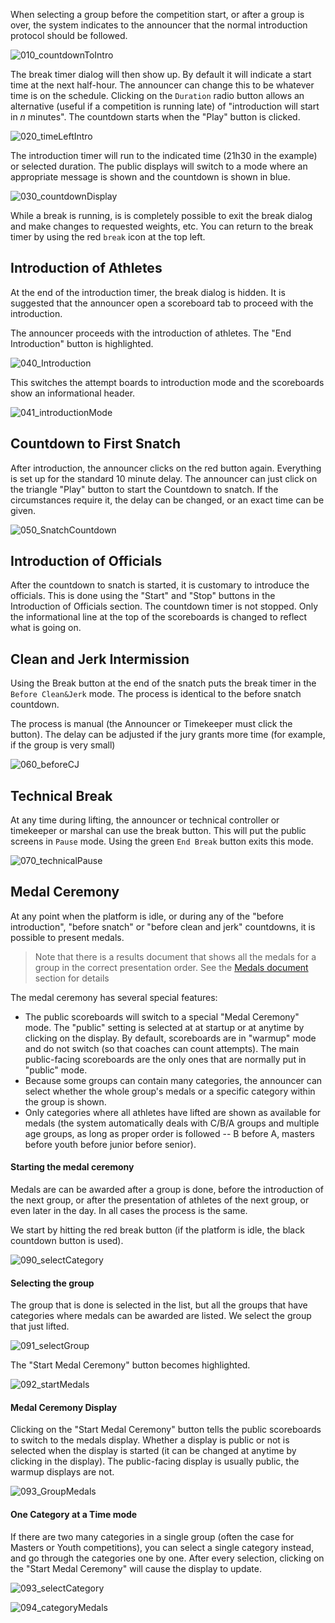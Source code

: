 When selecting a group before the competition start, or after a group is over, the system indicates to the announcer that the normal introduction protocol should be followed.

![010_countdownToIntro](img/Breaks/010_countdownToIntro.png)

The break timer dialog will then show up.  By default it will indicate a start time at the next half-hour.  The announcer can change this to be whatever time is on the schedule.  Clicking on the `Duration` radio button allows an alternative (useful if a competition is running late) of "introduction will start in *n* minutes".  The countdown starts when the "Play" button is clicked.

![020_timeLeftIntro](img/Breaks/020_timeLeftIntro.png)

The introduction timer will run to the indicated time (21h30 in the example) or selected duration.  The public displays will switch to a mode where an appropriate message is shown and the countdown is shown in blue.

![030_countdownDisplay](img/Breaks/030_countdownDisplay.png)

 While a break is running, is is completely possible to exit the break dialog and make changes to requested weights, etc.   You can return to the break timer by using the red `break` icon at the top left.

## Introduction of Athletes

At the end of the introduction timer, the break dialog is hidden. It is suggested that the announcer open a scoreboard tab to proceed with the introduction.

The announcer proceeds with the introduction of athletes.  The "End Introduction" button is highlighted.

![040_Introduction](img/Breaks/040_Introduction.png)

This switches the attempt boards to introduction mode and the scoreboards show an informational header.  

![041_introductionMode](img/Breaks/041_introductionMode.png)

## Countdown to First Snatch

After introduction, the announcer clicks on the red button again.  Everything is set up for the standard 10 minute delay. The announcer can just click on the triangle "Play" button to start the Countdown to snatch.  If the circumstances require it, the delay can be changed, or an exact time can be given.

![050_SnatchCountdown](img/Breaks/050_SnatchCountdown.png)

## Introduction of Officials

After the countdown to snatch is started, it is customary to introduce the officials.  This is done using the "Start" and "Stop" buttons in the Introduction of Officials section.  The countdown timer is not stopped. Only the informational line at the top of the scoreboards is changed to reflect what is going on.

## Clean and Jerk Intermission

Using the Break button at the end of the snatch puts the break timer in the `Before Clean&Jerk` mode.  The process is identical to the before snatch countdown.

The process is manual (the Announcer or Timekeeper must click the button).  The delay can be adjusted if the jury grants more time (for example, if the group is very small)

![060_beforeCJ](img/Breaks/060_beforeCJ.png)

## Technical Break

At any time during lifting, the announcer or technical controller or timekeeper or marshal can use the break button.  This will put the public screens in `Pause` mode.  Using the green `End Break` button exits this mode.

![070_technicalPause](img/Breaks/070_technicalPause.png)

## Medal Ceremony

At any point when the platform is idle, or during any of the "before introduction", "before snatch" or "before clean and jerk" countdowns, it is possible to present medals.

> Note that there is a results document that shows all the medals for a group in the correct presentation order.  See the [Medals document](Documents#medals) section for details

The medal ceremony has several special features:

- The public scoreboards will switch to a special "Medal Ceremony" mode.   The "public" setting is selected at at startup or at anytime by clicking on the display.  By default, scoreboards are in "warmup" mode and do not switch (so that coaches can count attempts).  The main public-facing scoreboards are the only ones that are normally put in "public" mode.
- Because some groups can contain many categories, the announcer can select whether the whole group's medals or a specific category within the group is shown.
- Only categories where all athletes have lifted are shown as available for medals (the system automatically deals with C/B/A groups and multiple age groups, as long as proper order is followed -- B before A, masters before youth before junior before senior).

#### Starting the medal ceremony

Medals are can be awarded after a group is done, before the introduction of the next group, or after the presentation of athletes of the next group, or even later in the day.  In all cases the process is the same.

We start by hitting the red break button (if the platform is idle, the black countdown button is used).

![090_selectCategory](img/Breaks/090_selectCategory.png)

#### Selecting the group

The group that is done is selected in the list, but all the groups that have categories where medals can be awarded are listed.  We select the group that just lifted.

![091_selectGroup](img/Breaks/091_selectGroup.png)

The "Start Medal Ceremony" button becomes highlighted.

![092_startMedals](img/Breaks/092_startMedals.png)

#### Medal Ceremony Display

Clicking on the "Start Medal Ceremony" button tells the public scoreboards to switch to the medals display.  Whether a display is public or not is selected when the display is started (it can be changed at anytime by clicking in the display).   The public-facing display is usually public, the warmup displays are not.

![093_GroupMedals](img/Breaks/093_GroupMedals.png)

#### One Category at a Time mode

If there are two many categories in a single group (often the case for Masters or Youth competitions), you can select a single category instead, and go through the categories one by one.  After every selection, clicking on the "Start Medal Ceremony" will cause the display to update.

![093_selectCategory](img/Breaks/093_selectCategory.png)

![094_categoryMedals](img/Breaks/094_categoryMedals.png)
